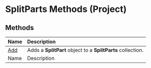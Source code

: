 
# SplitParts Methods (Project)

## Methods



|**Name**|**Description**|
|:-----|:-----|
| [Add](91f6a47e-fdd9-b826-8b2c-776406c2f276.md)|Adds a  **SplitPart** object to a **SplitParts** collection.|
|Name|Description|
